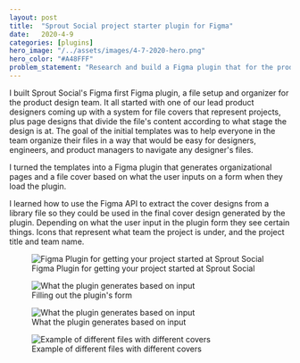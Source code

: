 ```yaml
---
layout: post
title:  "Sprout Social project starter plugin for Figma"
date:   2020-4-9  
categories: [plugins]
hero_image: "/../assets/images/4-7-2020-hero.png"
hero_color: "#A48FFF"
problem_statement: "Research and build a Figma plugin that for the product design team to keep their files organized similarly."
---
```


I built Sprout Social's Figma first Figma plugin, a file setup and organizer for the product design team. It all started with one of our lead product designers coming up with a system for file covers that represent projects, plus page designs that divide the file's content according to what stage the design is at. The goal of the initial templates was to help everyone in the team organize their files in a way that would be easy for designers, engineers, and product managers to navigate any designer's files.

I turned the templates into a Figma plugin that generates organizational pages and a file cover based on what the user inputs on a form when they load the plugin.

I learned how to use the Figma API to extract the cover designs from a library file so they could be used in the final cover design generated by the plugin. Depending on what the user input in the plugin form they see certain things. Icons that represent what team the project is under, and the project title and team name.

<figure>
	<img src="../../../../../../assets/images/plugin-1.png" title="Figma Plugin for getting your project started at Sprout Social" />
	<figcaption class="media-caption center">Figma Plugin for getting your project started at Sprout Social</figcaption>
</figure>

<figure>
	<img src="../../../../../../assets/images/plugin-2.png" title="What the plugin generates based on input" />
	<figcaption class="media-caption center">Filling out the plugin's form</figcaption>
</figure>

<figure>
	<img src="../../../../../../assets/images/plugin-3.png" title="What the plugin generates based on input" />
	<figcaption class="media-caption center">What the plugin generates based on input</figcaption>
</figure>

<figure>
	<img src="../../../../../../assets/images/plugin-4.png" title="Example of different files with different covers" />
	<figcaption class="media-caption center">Example of different files with different covers</figcaption>
</figure>